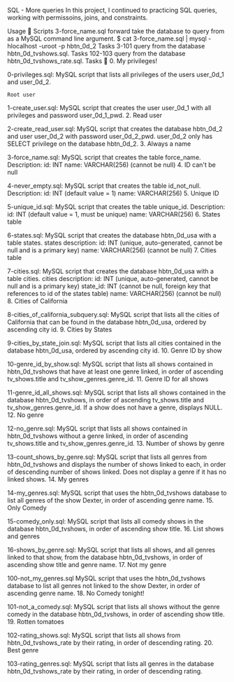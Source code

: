 

SQL - More queries In this project, I continued to practicing SQL queries, working with permissoins, joins, and constraints.

Usage 🐬 Scripts 3-force_name.sql forward take the database to query from as a MySQL command line argument. $ cat 3-force_name.sql | mysql -hlocalhost -uroot -p hbtn_0d_2 Tasks 3-101 query from the database hbtn_0d_tvshows.sql. Tasks 102-103 query from the database hbtn_0d_tvshows_rate.sql. Tasks 📃 0. My privileges!

0-privileges.sql: MySQL script that lists all privileges of the users user_0d_1 and user_0d_2.

    Root user

1-create_user.sql: MySQL script that creates the user user_0d_1 with all privileges and password user_0d_1_pwd. 2. Read user

2-create_read_user.sql: MySQL script that creates the database hbtn_0d_2 and user user_0d_2 with password user_0d_2_pwd. user_0d_2 only has SELECT privilege on the database hbtn_0d_2. 3. Always a name

3-force_name.sql: MySQL script that creates the table force_name. Description: id: INT name: VARCHAR(256) (cannot be null) 4. ID can't be null

4-never_empty.sql: MySQL script that creates the table id_not_null. Description: id: INT (default value = 1) name: VARCHAR(256) 5. Unique ID

5-unique_id.sql: MySQL script that creates the table unique_id. Description: id: INT (default value = 1, must be unique) name: VARCHAR(256) 6. States table

6-states.sql: MySQL script that creates the database hbtn_0d_usa with a table states. states description: id: INT (unique, auto-generated, cannot be null and is a primary key) name: VARCHAR(256) (cannot be null) 7. Cities table

7-cities.sql: MySQL script that creates the database hbtn_0d_usa with a table cities. cities description: id: INT (unique, auto-generated, cannot be null and is a primary key) state_id: INT (cannot be null, foreign key that references to id of the states table) name: VARCHAR(256) (cannot be null) 8. Cities of California

8-cities_of_california_subquery.sql: MySQL script that lists all the cities of California that can be found in the database hbtn_0d_usa, ordered by ascending city id. 9. Cities by States

9-cities_by_state_join.sql: MySQL script that lists all cities contained in the database hbtn_0d_usa, ordered by ascending city id. 10. Genre ID by show

10-genre_id_by_show.sql: MySQL script that lists all shows contained in hbtn_0d_tvshows that have at least one genre linked, in order of ascending tv_shows.title and tv_show_genres.genre_id. 11. Genre ID for all shows

11-genre_id_all_shows.sql: MySQL script that lists all shows contained in the database hbtn_0d_tvshows, in order of ascending tv_shows.title and tv_show_genres.genre_id. If a show does not have a genre, displays NULL. 12. No genre

12-no_genre.sql: MySQL script that lists all shows contained in hbtn_0d_tvshows without a genre linked, in order of ascending tv_shows.title and tv_show_genres.genre_id. 13. Number of shows by genre

13-count_shows_by_genre.sql: MySQL script that lists all genres from hbtn_0d_tvshows and displays the number of shows linked to each, in order of descending number of shows linked. Does not display a genre if it has no linked shows. 14. My genres

14-my_genres.sql: MySQL script that uses the hbtn_0d_tvshows database to list all genres of the show Dexter, in order of ascending genre name. 15. Only Comedy

15-comedy_only.sql: MySQL script that lists all comedy shows in the database hbtn_0d_tvshows, in order of ascending show title. 16. List shows and genres

16-shows_by_genre.sql: MySQL script that lists all shows, and all genres linked to that show, from the database hbtn_0d_tvshows, in order of ascending show title and genre name. 17. Not my genre

100-not_my_genres.sql MySQL script that uses the hbtn_0d_tvshows database to list all genres not linked to the show Dexter, in order of ascending genre name. 18. No Comedy tonight!

101-not_a_comedy.sql: MySQL script that lists all shows without the genre comedy in the database hbtn_0d_tvshows, in order of ascending show title. 19. Rotten tomatoes

102-rating_shows.sql: MySQL script that lists all shows from hbtn_0d_tvshows_rate by their rating, in order of descending rating. 20. Best genre

103-rating_genres.sql: MySQL script that lists all genres in the database hbtn_0d_tvshows_rate by their rating, in order of descending rating.

